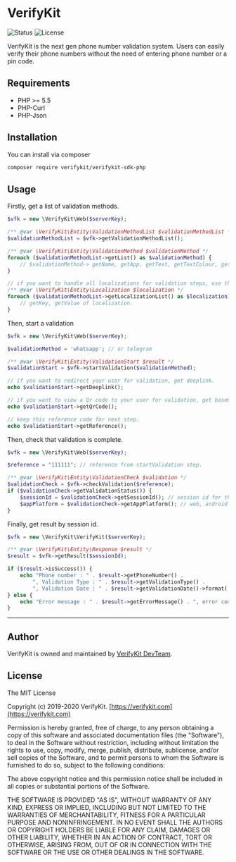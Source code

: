 # VerifyKit
![Status](https://img.shields.io/badge/Status-Beta-yellowgreen) ![License](https://img.shields.io/badge/License-MIT-red.svg)

VerifyKit is the next gen phone number validation system. Users can easily verify their  phone numbers without the need of entering phone number or a pin code.

## Requirements

 - PHP >= 5.5
 - PHP-Curl
 - PHP-Json

## Installation

You can install via composer

```bash
composer require verifykit/verifykit-sdk-php
```

## Usage

Firstly, get a list of validation methods.

```php
$vfk = new \VerifyKit\Web($serverKey);

/** @var \VerifyKit\Entity\ValidationMethodList $validationMethodList */
$validationMethodList = $vfk->getValidationMethodList();

/** @var \VerifyKit\Entity\ValidationMethod $validationMethod */
foreach ($validationMethodList->getList() as $validationMethod) {
    // $validationMethod-> getName, getApp, getText, getTextColour, getBgColour, getIcon...
}

// if you want to handle all localizations for validation steps, use this way.
/** @var \VerifyKit\Entity\Localization $localization */
foreach ($validationMethodList->getLocalizationList() as $localization){
    // getKey, getValue of localization.
}
```

Then, start a validation 

```php
$vfk = new \VerifyKit\Web($serverKey);

$validationMethod = 'whatsapp'; // or telegram

/** @var \VerifyKit\Entity\ValidationStart $result */
$validationStart = $vfk->startValidation($validationMethod);

// if you want to redirect your user for validation, get deeplink.
echo $validationStart->getDeeplink();

// if you want to view a Qr code to your user for validation, get base64 png string and view an image.
echo $validationStart->getQrCode();

// keep this reference code for next step.
echo $validationStart->getReference();
```

Then, check that validation is complete.

```php
$vfk = new \VerifyKit\Web($serverKey);

$reference = "111111"; // reference from startValidation step.

/** @var \VerifyKit\Entity\ValidationCheck $validation */
$validationCheck = $vfk->checkValidation($reference);
if ($validationCheck->getValidationStatus()) {
    $sessionId = $validationCheck->getSessionId(); // session id for the validation result
    $appPlatform = $validationCheck->getAppPlatform(); // web, android or ios
}
```


Finally, get result by session id.

```php
$vfk = new \VerifyKit\VerifyKit($serverKey);

/** @var \VerifyKit\Entity\Response $result */
$result = $vfk->getResult($sessionId);

if ($result->isSuccess()) {
    echo "Phone number : " . $result->getPhoneNumber() .
        ", Validation Type : " . $result->getValidationType() .
        ", Validation Date : " . $result->getValidationDate()->format('Y-m-d H:i:s') . PHP_EOL;
} else {
    echo "Error message : " . $result->getErrorMessage() . ", error code : " . $result->getErrorCode() . PHP_EOL;
}
```

---

## Author

VerifyKit is owned and maintained by [VerifyKit DevTeam](mailto:sdk@verifykit.com).


## License

The MIT License

Copyright (c) 2019-2020 VerifyKit. [https://verifykit.com](https://verifykit.com)

Permission is hereby granted, free of charge, to any person obtaining a copy
of this software and associated documentation files (the "Software"), to deal
in the Software without restriction, including without limitation the rights
to use, copy, modify, merge, publish, distribute, sublicense, and/or sell
copies of the Software, and to permit persons to whom the Software is
furnished to do so, subject to the following conditions:

The above copyright notice and this permission notice shall be included in
all copies or substantial portions of the Software.

THE SOFTWARE IS PROVIDED "AS IS", WITHOUT WARRANTY OF ANY KIND, EXPRESS OR
IMPLIED, INCLUDING BUT NOT LIMITED TO THE WARRANTIES OF MERCHANTABILITY,
FITNESS FOR A PARTICULAR PURPOSE AND NONINFRINGEMENT. IN NO EVENT SHALL THE
AUTHORS OR COPYRIGHT HOLDERS BE LIABLE FOR ANY CLAIM, DAMAGES OR OTHER
LIABILITY, WHETHER IN AN ACTION OF CONTRACT, TORT OR OTHERWISE, ARISING FROM,
OUT OF OR IN CONNECTION WITH THE SOFTWARE OR THE USE OR OTHER DEALINGS IN
THE SOFTWARE.